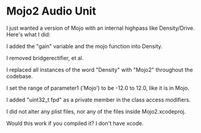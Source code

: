 # Mojo2 Audio Unit

I just wanted a version of Mojo with an internal highpass like Density/Drive. Here's what I did:


I added the "gain" variable and the mojo function into Density. 

I removed bridgerectifier, et al.

I replaced all instances of the word "Density" with "Mojo2" throughout the codebase. 

I set the range of parameter1 ('Mojo') to be -12.0 to 12.0, like it is in Mojo. 

I added "uint32_t fpd" as a private member in the class access modifiers. 

I did not alter any plist files, nor any of the files inside Mojo2.xcodeproj. 


Would this work if you compiled it? I don't have xcode.
